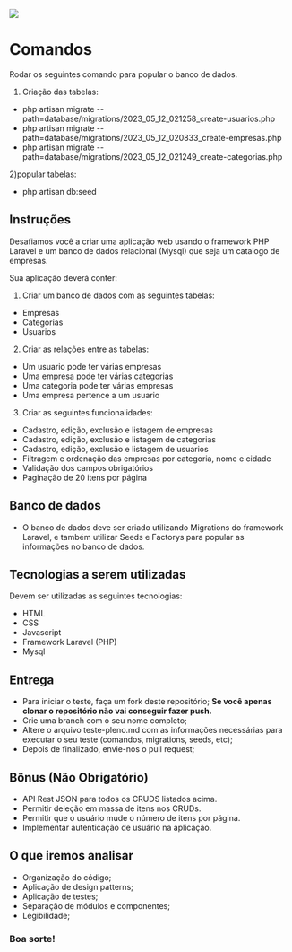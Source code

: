 [![](https://meeventos.com.br/images/logo.png)](https://meeventos.com.br)

# Comandos

Rodar os seguintes comando para popular o banco de dados.
1) Criação das tabelas:
 - php artisan migrate --path=database/migrations/2023_05_12_021258_create-usuarios.php
 - php artisan migrate --path=database/migrations/2023_05_12_020833_create-empresas.php
 - php artisan migrate --path=database/migrations/2023_05_12_021249_create-categorias.php

2)popular tabelas:
 - php artisan db:seed

## Instruções

Desafiamos você a criar uma aplicação web usando o framework PHP Laravel e um banco de dados relacional (Mysql) que seja um catalogo de empresas.

Sua aplicação deverá conter:

1) Criar um banco de dados com as seguintes tabelas:
 - Empresas
 - Categorias
 - Usuarios

2) Criar as relações entre as tabelas:
 - Um usuario pode ter várias empresas 
 - Uma empresa pode ter várias categorias
 - Uma categoria pode ter várias empresas
 - Uma empresa pertence a um usuario

3) Criar as seguintes funcionalidades:
 - Cadastro, edição, exclusão e listagem de empresas
 - Cadastro, edição, exclusão e listagem de categorias
 - Cadastro, edição, exclusão e listagem de usuarios
 - Filtragem e ordenação das empresas por categoria, nome e cidade
 - Validação dos campos obrigatórios
 - Paginação de 20 itens por página

## Banco de dados

- O banco de dados deve ser criado utilizando Migrations do framework Laravel, e também utilizar Seeds e Factorys para popular as informações no banco de dados.

## Tecnologias a serem utilizadas

Devem ser utilizadas as seguintes tecnologias:

- HTML
- CSS
- Javascript
- Framework Laravel (PHP)
- Mysql

## Entrega

- Para iniciar o teste, faça um fork deste repositório; **Se você apenas clonar o repositório não vai conseguir fazer push.**
- Crie uma branch com o seu nome completo;
- Altere o arquivo teste-pleno.md com as informações necessárias para executar o seu teste (comandos, migrations, seeds, etc);
- Depois de finalizado, envie-nos o pull request;

## Bônus (Não Obrigatório)

- API Rest JSON para todos os CRUDS listados acima.
- Permitir deleção em massa de itens nos CRUDs.
- Permitir que o usuário mude o número de itens por página.
- Implementar autenticação de usuário na aplicação.

## O que iremos analisar

- Organização do código;
- Aplicação de design patterns;
- Aplicação de testes;
- Separação de módulos e componentes;
- Legibilidade;

### Boa sorte!
